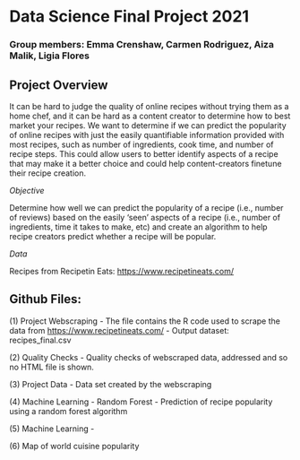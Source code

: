 # Data Science Final Project 2021
### Group members: Emma Crenshaw, Carmen Rodriguez, Aiza Malik, Ligia Flores



## Project Overview
It can be hard to judge the quality of online recipes without trying them as a home chef, and it can be hard as a content creator to determine how to best market your recipes. We want to determine if we can predict the popularity of online recipes with just the easily quantifiable information provided with most recipes, such as number of ingredients, cook time, and number of recipe steps. This could allow users to better identify aspects of a recipe that may make it a better choice and could help content-creators finetune their recipe creation.

_Objective_

Determine how well we can predict the popularity of a recipe (i.e., number of reviews) based on the easily ‘seen’ aspects of a recipe (i.e., number of ingredients, time it takes to make, etc) and create an algorithm to help recipe creators predict whether a recipe will be popular.

_Data_

Recipes from Recipetin Eats: https://www.recipetineats.com/


## Github Files:

  (1) Project Webscraping
      - The file contains the R code used to scrape the data from https://www.recipetineats.com/ 
      - Output dataset: recipes_final.csv
     
     
  (2) Quality Checks 
      - Quality checks of webscraped data, addressed and so no HTML file is shown.
  
  (3) Project Data
      - Data set created by the webscraping
  
  (4) Machine Learning - Random Forest
      - Prediction of recipe popularity using a random forest algorithm
  
  (5) Machine Learning - 
  
  (6) Map of world cuisine popularity
  
  
